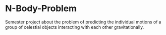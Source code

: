 # N-Body-Problem
Semester project about the problem of predicting the individual motions of a group of celestial objects interacting with each other gravitationally.
